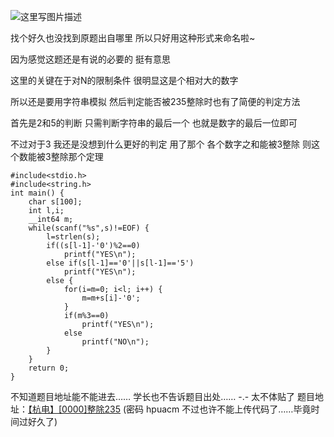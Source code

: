 ![这里写图片描述](http://img.blog.csdn.net/20151226225216606)

找个好久也没找到原题出自哪里
所以只好用这种形式来命名啦~

因为感觉这题还是有说的必要的
挺有意思

这里的关键在于对N的限制条件
很明显这是个相对大的数字

所以还是要用字符串模拟
然后判定能否被235整除时也有了简便的判定方法

首先是2和5的判断
只需判断字符串的最后一个
也就是数字的最后一位即可

不过对于3 我还是没想到什么更好的判定
用了那个 各个数字之和能被3整除
则这个数能被3整除那个定理


```
#include<stdio.h>
#include<string.h>
int main() {
	char s[100];
	int l,i;
	__int64 m;
	while(scanf("%s",s)!=EOF) {
		l=strlen(s);
		if((s[l-1]-'0')%2==0)
			printf("YES\n");
		else if(s[l-1]=='0'||s[l-1]=='5')
			printf("YES\n");
		else {
			for(i=m=0; i<l; i++) {
				m=m+s[i]-'0';
			}
			if(m%3==0)
				printf("YES\n");
			else
				printf("NO\n");
		}
	}
	return 0;
}

```
不知道题目地址能不能进去……
学长也不告诉题目出处……
-.-
太不体贴了
题目地址：[【杭电】[0000]整除235](http://acm.hdu.edu.cn/diy/contest_showproblem.php?pid=1005&cid=28940&problem=Problem%20%20E)
(密码 hpuacm 不过也许不能上传代码了……毕竟时间过好久了)